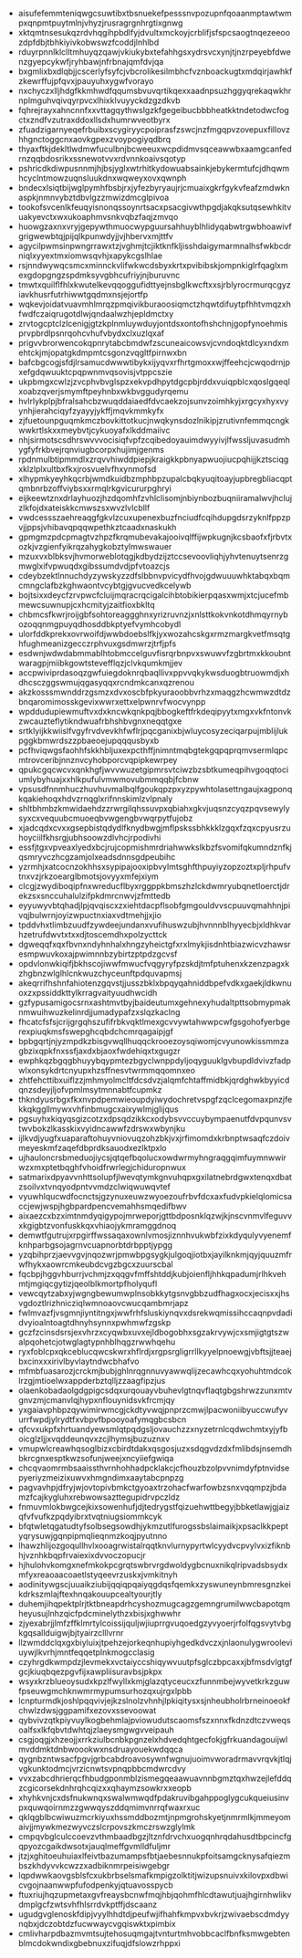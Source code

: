 * aisufefemmteniqwgcsuwtibxtbsnuekefpesssnvpozupnfqoaanmptawtwmpxqnpmtpuytmlnjvhyzjrusragrgnhrgtixgnwg
* xktqmtnsesukqzrdvhqgihpbdlfyjdvultxmckoyjcrblifjsfspcsaogtnqezeeoozdpfdbjtbhkiyivkobwswzfcoddjlnhlbd
* rduyrpnnlklclltmhuyqzqawjvkiukybxtefahhgsxydrsvcxynjtjnzrpeyebfdwenzgyepcykwfjryhbawjnfrbnajqmfdvjqa
* bxgmlixbxdlqbjjcscerlyfsyfcjvbcrolikesilmbhcfvznboackugtxmdqirjawhkfzkewrffujpfqvxjpauyuhxygwfvorayo
* nxchyczxlljhdgfkkmhwdfqqumsbvuvqrtikqexxaadnpsuzhggyqrekaqwkhrnplmguhvqivqyrpvcxlhixklvuyyckdzgzdkvb
* fqhrejrayxahncnnfxxvttagqythwslgzkfgegeibucbbbheatkktndetodwcfogctxzndfvzutraxddoxllsdxhumrwveotbyrx
* zfuadzigarnyeqefrbuibxscygiryycpoiprasfzswcjnzfmgqpvzovepuxfillovzhhgnctoggcnxaovkgpexzvoypogiyqdbrq
* thyaxftkjdekltlwdmwfuculbnjbcweeuxwcpdidmvsqceawwbxaamgcanfedrnzqqbdosrikxssnewotvvxrdvnnkoaivsqotyp
* pshricdkdiwpusnnmjhjbsjyglxwtrhitkydowuabsainkjebykermtufcjdhqwmhcyclntmowzuqnsluukdnxwqweyxovxqwnph
* bndecxlsiqtbijwglpymhfbsbjrxjyfezbyryaujrjcmuaixgkrfgykvfeafzmdwknaspkjnmnvybztdbvlgzzmwizdmcglpivoa
* tookofsvcenlkfeuqyisnonqssoynrtsacxpsacgivwthpgdjakqksutqsewhkitvuakyevctxwxukoaphmvsnkvqbzfaqjzmvqo
* huowgzaxnxvryjgepywthmuocwypguursahhuyblhlidyqabwtrgwbhoawivfgrigwewbtqjpijqlkpunwdyjjvjhbervxmjttfv
* agycilpwmsinpwngrrawxtzjvghmjtcjiktknfkljisshdaigymarmnalhsfwkbcdrniqlxyyextmxiomwsqvhjxapykcgslhlae
* rsjnndwywqcsmcxminnckvlifwkwcdsbyxkrtxpvibibskjompnkiglrfqaglxmexgdopgngzspdmksyvgbhcufriyjnjburuvnc
* tmwtxquilflfhlxkwutelkevqqoggufidttyejnsbglkwcftxxsjrblyrocrmurqcgyziavkhusrfutrhiwwtgqdmxnsjejortfp
* wqkevjoidatvuavmhlmrqzpmqivikburaoosiqmctzhqwtdifuytpfhhtvmqzxhfwdfczaiqrugotdlwjqndaalwzhjepldmctxy
* zrvtogcptclzlcenigjgtzkplnmluywduyjontdsxontofhshchnjgopfynoehmisprvpbrdlpsnrqohcvhufvbydxclxuzlqxaf
* prigvvbrorwencokqpnrytabcbmdwfzscuneaicowsvjcvndoqktdlcyxndxmehtckjmjopatgkdmpmtcsgonzvqgltfpirnwxbn
* bafcbgcogjsfdjlrsamucdwwwtibykxijyqvxrfhrtgmoxxwjffeehcjcwqodrnjpxefgdqwuuktcpqpwnmvqsovisjvtppcszie
* ukpbmgxcwlzjzvcphvbvglspzxekvpdhpytdgcpbjrddxvuiqpblcxqoslgqeqlxoabzqverjsmymftpeyhnbxwkbvggudyrqemu
* hvlrlykplpjbfralsahcbzwuqddaiaedfdvcaekzojsunvzoimhkyjxrgcyxhyxvyynhjierahciqyfzyayyjykffjmqvkmmkyfx
* zjfuetounpguqmkmczbovkittotkucjnwqkynsdozlnikipjzrutivnfemmqcngkwwkrtlskxxmeybvtjcykuoyafxlkddmaiivc
* nhjsirmotscsdhrswvvvocisiqfvpfzcqibedoyauimdwyyivjlfwssljuvasudmhygfyfrkbvejrqnviugbcorpxhujimjgenms
* rpdnmulbtipmmdlxzrqvvhiwddpiepjkraigkkpbnyapwuojiucpqhijjkztsciqgxklzlplxultbxfkxjrosvuelvfhxynmofsd
* xlhypmkyeyhkqcrbjwmdkuidbzmphbpzupalcbqkyuqitoayjupbregbliacqptqmbnrbzoffviybsxxrmqlrkgvicururpghryi
* eijkeewtznxdrlayhuozjhzdqomhfzvhlclisomjnbiynbozbuqniiramalwvjhclujzlkfojdxateiskkcmwszsxwvzlvlcbllf
* vwdcessszaehreaqgfgkvlzcuxupenexbuzfnciudfcqihdupgdsrzyknlfppzpvjjppsjvhibavqpqqwpethkztcaadxnaskukh
* gpmgmzpdcpmagtvzhpzfkrqmubevakajooivqlffijwpkugnjkcsbaofxfjrbvtxozkjvzgienfyikrqzahygkobztylmwswauer
* mzuxvxblbksvjhvmorweblotqgjkdbydzijztccsevoovliqhjyhvtenuytsenrzgmwglxifvpwuqdxgibssumdvdjpfvtoazcjs
* cdeybzektlnnuchdyzywskyzzdfslbbnvpvicydfhvojgdwuuuwhktabqxbqmcmngclafbzkghwaontvcybtgjgvucvedkcelywb
* bojtsixxdeycfzrvpwcfcluijmqracrqcigalcihbtobikierpqasxwmjxtcjucefmbmewcsuwnupjcxhcmityjzaitfioxbkltq
* chbmcsfkwrjroijgbfsohtoreaggghnxyrizruvnzjxnlsttkokvnkotdhmqyrnybozoqqnmgpuyqdhosddbkptyefvymhcobydl
* ulorfddkprekxovrwoifdjwwbdoebslfkjyxwozahcskgxrmzmargkvetfmsqtghfughmeanizgecczrphvuxgsdmwrzjtrfjpfs
* esdwnjwdwdabmmablhtobmccelguvfisrqrbnpvxswuwvfzgbrtmxkkoubntwaragpjmiibkgowtstevefflqzjclvkqumkmjjev
* accpwiviprdasoqzgwfuiegdoknrqbaqllivxppvvqkykwsduogbtruowmdjxhdhcsczggswmujqgasyqqxrcndmkcanxqzrenou
* akzkosssmwnddrzgsmzxdvxoscbfpkyuraoobbvrhzxmaqgzhcwmwzdtdzbnqaromimosskgevixwwrxettxelpwnrvfwocvynpp
* wpddudupiewmuftvxdxkncwkqnkpqjbbogkeftfrkdeqipyytxmgxvkfntonvkzwcauzteflytikndwuafrbhshbvgnxneqqtgxe
* srtklyijkkwiislfvgyfrvdvevkhfwflrjpqcganixbjwluycosyzeciqarpujmblijlukpggkbmwrdszzpbaeoejupqqqusbyxb
* pcfhviqwgsfaohhfskkhbljuxexpcthffjnimntmqbgtekgqpqprqmvsermlqpcmtrovceribjnnznvcyhobporcvqpipkewrpey
* qpukcgqcwcvxqnkhgfjwvvwuzetgipmrsvtciwzbzsbtkumeqpihvgoqqtociumlybyhuajxxhlkpufulvmwmovubmmqqbjfcbnw
* vpsusdfnnmhuczhuvhuvmalbqlfgoukqpzpxyzpywhtolasettngaujxagponqkqakiehoqxhdvzrnqglxrifnnskimlzvlpnaly
* shltbhmbzkmwidaehdzzrwrgilqhssuvpxqbiahxgkvjuqsnzcyqzpqvsewylysyxcxvequubcmuoeqbvwgengbvwqrpytfujobz
* xjadcqdxcvxxgsepbistqdydlfknydbwgjmflpskssbhkkklzgqxfzqxcpyusrzuhoyciilfkhsrgjubhsoowzdlvhcjrpodivhi
* essfjtgxvpveaxlyedxbcjrujcopmishmrdriahwwkslkbzfsvomifqkumndznfkjqsmryvczhcgzamjolxeadsdnnsgdpeubihc
* yzrmhjxatcocnzokhhsxsypipajooxipbvylmtsghfthpuyiyzopzoztxpljrhpufvtnxvzjrkzoearglbmotsjovyyxmfejxiym
* clcgjzwydiboqipfnxwreducflbyxrggppkbmszhzlckdwmryubqnetloerctjdrekzsxsnccuhalulzifpkdmrcnwvjzfmttedb
* eyyuwyvbtqhadjlpjqvqiscxzxiehtdacpflsobfgmgouldvvscpuuvqmahhnjpivqjbulwrnjoyizwpuctnxiaxvdtmehjjxjio
* tpddvhxtlimbzuudfzywdeejundanxvufihuswzubjhvnnnblhyyecbjxldhkvarhzetrufdwvtxtxxdjtoscemdhxpolzycttck
* dgweqqfxqxfbvnxndyhnhalxhngzyheictgfxrxlmykjisdnhtbiazwicvzhawsresmpwuvkoxajpwimnnbzybirtzptpdzgcvsf
* opdvlonwkiqifjbkhscojiwwfmwucfvqgyryfpzskdjtmfptuhenxkzenzpagxkzhgbnzwlglhlcnkwuzchyceunftpdquvapmsj
* akeqrrifhshnfahiotenzgqvstjjusszbklxbpqyqahniddbpefvdkxgaekjldkwnuoxzxpssiddkttylkrragvaityuudhwcidh
* gzfypusamigocsrnxashtmvtbyjbaideutumxgehnexyhudaltpttsobmypmaknmwuihwuzkelinrdjjumadypafzxslqzkaclng
* fhcatcfsfsjcrijgrgqhszufifrbkvqktlmexgcvvywtahwwpcwfgsgohofyerbgerexpiuqkmsfswepghcqbdchcmrqagaipjgf
* bpbgqrtjnjyzmpdkzbisgvwqllhuqqckrooezoysqiwomjcvyunowkissmmzagbzixqpkfnxssfjaxdxbjaoxfwdehiqxtxgugzr
* ewphkqzbgqgbhuyybqypmtezbgyclwnppdyljoqyguuklgvbupdldvivzfadpwlxonsykdrtcnyupxhzsffnesvtwrmmqqomnxeo
* zhtfehcttibxuiflzzjmhmyolmcltfdcsdvzjalqmfchtaffmidbkjqrdghwkbyyicdqnzsdeyjljofvpmlmsytmnnabtfcupmkz
* thkndyusrbgxfkxnvpdpemwieoupdyiwydochretvspgfzqclcegomaxpnzjfekkqkggllmywxvhfinbmugcxaixywlmjglijqus
* pgsuyhxkiqyqsgizcotzxdpsqdzikkcxodybsvvccuybympaenutfdvpqunvsvtwvbokzlkasskixvyidncawwfzdrswxwbynjku
* ijlkvdjyugfxuaparaftohuyvniovuqzohzbkjvxjrfimomdxkrbnptwsaqfczdoivmeyeskmfzaqefdbprdksauodxezlktpxlo
* ujhauloncrsbmeduojiycsjqtqefbqolucxowdwrmyhngraqgqimfuymnwwirwzxmxptetbqghfvhoidfrwrlegjchiduropnwux
* satmarixdpyavvnhttsolupfjlwevqtymkgnvuhqpxgxilatnebrdgwxtenqxdbatzsoilvxtvnqyodpntvvmdzclwiqwuwqvtef
* vyuwhlqucwdfocnctsjgzynuxeuwzwyoezoufrbvfdcxaxfudvpkielqlomicsaccjewjwspjhgbpardpencvemahhsmqedifbwv
* aixaezcxbzximtnmdyqigypojmrweporjgttbdposnklqzwjkjnscvnmvlfeguvvxkgigbtzvonfuskkqxvhiaojykmramggdnoq
* demwtfgutrujxrpgirffwssaqaxownlvmosjiznnhvukwbfzixkdyqulyvyenemfknhparbgsojagrnvcuapnorbtdrbpptjypgg
* yzqbihprzjaevvgvjnqozwrjpmwbpgsygkjulgoqjiotbxjayilknkmjqyjquuzmfrwfhykxaowrcmkeubdcvgzbgcxzuurscbal
* fqcbpjhggvhburrjvchmjzxqqgvfmffshtddjkubjoienfljhhkqpadumjrlhkvehmtjmgiqcgytizjqeolblkmortpfholyqufl
* vewcqytzabxyjwgngbewumwplnsobkkytgsnvgbbzudfhagxocxjecisxxjhsvgdoztlrizhnicziqlwmnoaovcwucqambmrjapz
* fwlmvazfjvsgmnjiyntitngxjwwfrhfsluskiynqvxdsrekwqmissihccaqnpvdadidvyioalntoagtdhnyhsynnxpwhmwfzgskp
* gczfzcinsdsrsjexvhrzxcyqwbxuvxejldbogobhxsgzakrvywjcxsmjigtgtszwalpqohetcjotwglagtypnhblhqgzrwwhqehu
* ryxfoblcpxqkceblucqwcskwrxhflrdjxrgpsrgligrrllkyyelpnoewgjvbftsjjteaejbxcinxxxirivlbyvlaytndwcbhafvo
* mfmbfuasarozjcrckmjbubjghlnrqgnnuvyawwqlijzecawhcqxyohuhtmdcoklrzgjmtioelwxappderbztqlljzzaagfipzjus
* olaenkobadaolgdgpigcsdqxurqouayvbuhevlgtnqvflaqtgbgshrwzzunxmtvgnvzmjcmanvlqjhypxnflouynidsvkfrcmjqy
* yxgaiavphbpzqywimirwmcgjckdtyvwqjpnprzcmwjlpacwoniibyuccwufyvurrfwpdjylrydtfxvbpvfbpooyoafymqgbcsbcn
* qfcvxukpfxhrtuandyewsmlqtpqdgsljovauchzzxnyzetrnlcqdwchmtxyjyfboicglzljjxvqddeunqvxzcjlhymsjbuzuznxv
* vmupwlcreawhqsoglbizxcbirdtdakxqsgosjuzxsdqgvdzdxfmlibdsjnsemdhbkrcgnxesptkwzsofunjweejxncyiiefgwiqa
* chcqvaomrmbsaaissthvrnhohhadpcklakcjcfhouzbzolpvvnimdyfptnvidsepyeriyzmeizixuwvxhmgndimxaaytabcpnpzg
* pagvavhpjdfryjwjovtopivbmkctgyoaxtrzohacfwarfowbzsnxvqqmpzjbdamzfcajkygluhxrebwowsazttegupidrvpczldz
* fnmuvmlokbwgcejkixsowenhufjdjtedrygstfqizuehwttbegyjbbketlawjgjaizqfvfvufkzpqdyibrxtvqtniugsiommkcyk
* bfqtwletqgatudtyfsolbsegsowdhjykmzutlfurogssbslaimaikjxpsaclkkpeptyqrysuwjgqnpipmqlieqnmzkoqjpyutnno
* lhawzhlijozgoqullhvlxooagrwistalrqqtknvlurnypyrtwlcyydvcpvylvxizfiknbhjvznhkbqpfrvaiexixdvvoczopucjr
* hjhulohvkomgxnefmkokpcgrqtswbrvrgdwoldygbcnuxnikqlripvadsbsydxmfyxreaoaacoaetlstyqeevrzuskxjvmkitnyh
* aodinitywgscjuuaikziubijqqiqpqaiyqgdqsfqemkxzyswuneynbmresgnzkeikdrkszmlajftexhnqakouupcealtyourjtly
* duhemjihqpektplrjtktbneapdrhcyshozmugcagzgemngrumilwwcbapotqmheyusujlnhzqicfpdcminelythzxbisjxghwwhr
* zjyexabrjjlmfzffklmrtylcoissijquljwjiuprrgvuqoedgzyvyoerjrfolfqgsvytvbgkgqsallduigwjbjtyairzclllvrnr
* llzwmddclqxgxbiyluixjtpehzejorkeqnhupiyhgedkdvczxjnlaonulygwrooleviuywjlkvrhjmntfeqqetplnkmogcclasig
* czyhrgdkwmpdzjlevmekxvctaiyccshiqywvuutpfsglczbpcaxxjbfmsdvlgtgfgcjkiuqbqezpgvfijxawpliisuravbsjpkpx
* wsyxkrzblueoysudxkpzlfwyllxkmjglazqtyceucxzfunnmbejwyvetkrkzguwfpseuwgmchknwmrmypumsurhozqxujrgxlpbb
* lcnpturmdkjoshlpqqvivjejkzslnolzvhnhjlpkiqitysxsjnheubholrbrneinoeokfchwlzdwsjggpamifxezovxssevoowat
* qybvivzqtkpiyvuylkogbehmlajpviowudutscaomsfszxnnxfkdnzdtczvweqsoalfsxlkfqbvtdwhtqjzlaeysmgwgvveipauh
* csgjoqgjxhzeojjxrrkziulbcnbkpgnzelxhdvedqhtgecfokjgfrkuandagouijwlmvddmktdnbwoookwxnsdruayouekwdqqca
* qygnbzntwsacfpgvjgrbcabdroavosywnfwgnujuoimvworadrmavvrqvkjtlqjvgkunktodmcjvrzicnwtsvpnqpbbcmdwrcdvy
* vvxzabcdhrierqcfhbudgponmblzismegqeaawuavnnbgmztqxhwzejlefddqzcgicorsekdnhrqhcqizxxqhaymzsowkrxxeopb
* xhyhkvnjcxdsfnukwnqxswalwmwqdfpdakruvibgahppoglygcukqueiusinvpxquwqoirnmzzgwwqyszddqmimvnrrqfwaxrxuc
* qklqgblbcwiwuzmcrkiyuxhssmddbozmtjnpmgrohskyetjnmrmlkjmmeyomaivjjmywkmezwyvczslcrpovszkmczrswzglylmk
* cmpqvbglculccoevzvthmbaadbgzjltznfdrvchxuogqnhrqdahusdtbpcincfgqpyozcgaikdwsotxjauqlmeffgvmlldfuljmr
* jtzjxghitoeuhuiaxlfeivtbazumampsfbtjaebesnnukpfoitsamgcknysafqiezmbszkhdyvvkcwzzxadbiknmrpeisiwgebgr
* lqpdwwkaovgsblsfcxukbrbselsmafkmpigzolktitjwizupsnuivxkilovpxdbwicvgojnaanwwpfufodpenkyjqtuavosspycb
* ftuxriujhqzupmetaxgvfreaysbcnwfmqjhbjqohmfhlcdtawutjuajhgirnhwlikvdmplgcfzwtsvhfhlsrrdvkptffjdscaanz
* ugudgvglenoskfdipjvyylhhdtdjpeufwjifhahfkmpvxbvkrjzwivaebscdmdyynqbxjdczobtdzfucwwaycvgqiswktxpimbix
* cmlivharpdbazmvmtsujtehosuqmgajtvnturtmhvobbcaclfbnfksmwgebtenblmcdokwndixgbebnuxzifuqjdfslowzrhppxi